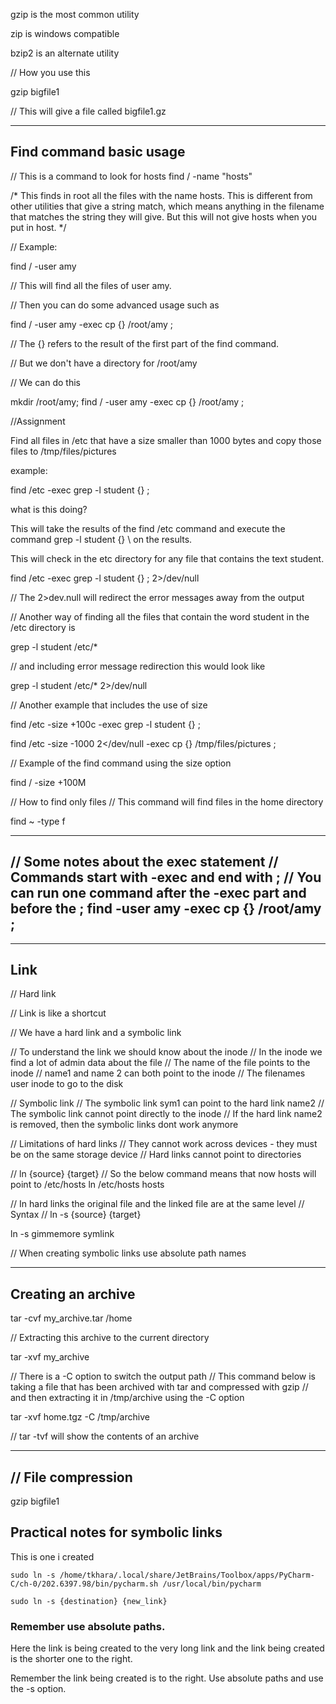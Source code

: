 
gzip is the most common utility

zip is windows compatible

bzip2 is an alternate utility

// How you use this

gzip bigfile1

// This will give a file called bigfile1.gz


-------
Find command basic usage
------


// This is a command to look for hosts
find / -name "hosts"

/*
This finds in root all the files with the name hosts.
This is different from other utilities that give a string match, which means anything in the filename that matches the string they will give. But this will not give hosts when you put in host.
*/


// Example:

find / -user amy

// This will find all the files of user amy.

// Then you can do some advanced usage such as 

find / -user amy -exec cp {} /root/amy \;

// The {} refers to the result of the first part of the find command.

// But we don't have a directory for /root/amy

// We can do this

mkdir /root/amy; find / -user amy -exec cp {} /root/amy \;



//Assignment

Find all files in /etc that have a size smaller than 1000 bytes and copy those files to /tmp/files/pictures

example:

find /etc -exec grep -l student {} \;

what is this doing?

This will take the results of the find /etc command and execute the command grep -l student {} \ on the results.

This will check in the etc directory for any file that contains the text student.

find /etc -exec grep -l student {} \; 2>/dev/null

// The 2>dev.null will redirect the error messages away from the output


// Another way of finding all the files that contain the word student in the /etc directory is

grep -l student /etc/*

// and including error message redirection this would look like

grep -l student /etc/* 2>/dev/null

// Another example that includes the use of size

find /etc -size +100c -exec grep -l student {} \;

find /etc -size -1000 2</dev/null -exec cp {} /tmp/files/pictures \;

// Example of the find command using the size option

find / -size +100M

// How to find only files
// This command will find files in the home directory

find ~ -type f



-----
// Some notes about the exec statement
// Commands start with -exec and end with \;
// You can run one command after the -exec part and before the \;
find -user amy -exec cp {} /root/amy \;
-----



-----
Link
-----
// Hard link

// Link is like a shortcut

// We have a hard link and a symbolic link

// To understand the link we should know about the inode
// In the inode we find a lot of admin data about the file
// The name of the file points to the inode
// name1 and name 2 can both point to the inode
// The filenames user inode to go to the disk


// Symbolic link
// The symbolic link sym1 can point to the hard link name2
// The symbolic link cannot point directly to the inode
// If the hard link name2 is removed, then the symbolic links dont work anymore

// Limitations of hard links
// They cannot work across devices - they must be on the same storage device
// Hard links cannot point to directories

// ln {source} {target}
// So the below command means that now hosts will point to /etc/hosts
ln /etc/hosts hosts

// In hard links the original file and the linked file are at the same level
// Syntax
// ln -s {source} {target}

ln -s gimmemore symlink

// When creating symbolic links use absolute path names


-----
Creating an archive
-----

tar -cvf my_archive.tar /home

// Extracting this archive to the current directory

tar -xvf my_archive

// There is a -C option to switch the output path
// This command below is taking a file that has been archived with tar and compressed with gzip
// and then extracting it in /tmp/archive using the -C option

tar -xvf home.tgz -C /tmp/archive

// tar -tvf will show the contents of an archive

-----
// File compression
-----
gzip bigfile1


 

## Practical notes for symbolic links

This is one i created

    sudo ln -s /home/tkhara/.local/share/JetBrains/Toolbox/apps/PyCharm-C/ch-0/202.6397.98/bin/pycharm.sh /usr/local/bin/pycharm

    sudo ln -s {destination} {new_link}

### Remember use absolute paths.


Here the link is being created to the very long link and the link being created is the shorter one to the right.

Remember the link being created is to the right. Use absolute paths and use the -s option.
